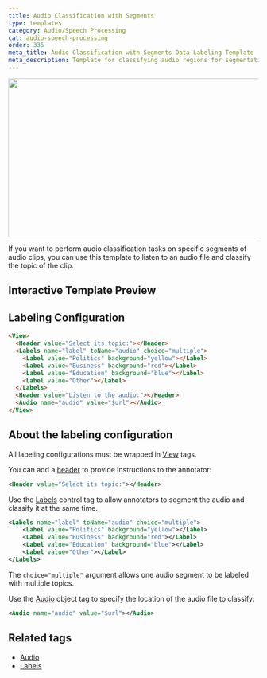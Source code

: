 ```yaml
---
title: Audio Classification with Segments
type: templates
category: Audio/Speech Processing
cat: audio-speech-processing
order: 335
meta_title: Audio Classification with Segments Data Labeling Template
meta_description: Template for classifying audio regions for segmentation tasks with Label Studio for your machine learning and data science projects.
---
```


<img src="/images/templates-misc/audio-classification-segments.png" alt="" class="gif-border" width="598.4px" height="319.2px" />

If you want to perform audio classification tasks on specific segments of audio clips, you can use this template to listen to an audio file and classify the topic of the clip.

## Interactive Template Preview

<div id="main-preview"></div>

## Labeling Configuration 

```html
<View>
  <Header value="Select its topic:"></Header>
  <Labels name="label" toName="audio" choice="multiple">
    <Label value="Politics" background="yellow"></Label>
    <Label value="Business" background="red"></Label>
    <Label value="Education" background="blue"></Label>
    <Label value="Other"></Label>
  </Labels>
  <Header value="Listen to the audio:"></Header>
  <Audio name="audio" value="$url"></Audio>
</View>
```

## About the labeling configuration

All labeling configurations must be wrapped in [View](/tags/view.html) tags.

You can add a [header](/tags/header.html) to provide instructions to the annotator:
```xml
<Header value="Select its topic:"></Header>
```

Use the [Labels](/tags/labels.html) control tag to allow annotators to segment the audio and classify it at the same time. 
```xml
<Labels name="label" toName="audio" choice="multiple">
    <Label value="Politics" background="yellow"></Label>
    <Label value="Business" background="red"></Label>
    <Label value="Education" background="blue"></Label>
    <Label value="Other"></Label>
</Labels>
```
The `choice="multiple"` argument allows one audio segment to be labeled with multiple topics.

Use the [Audio](/tags/audio.html) object tag to specify the location of the audio file to classify:
```xml
<Audio name="audio" value="$url"></Audio>
```

## Related tags

- [Audio](/tags/audio.html)
- [Labels](/tags/labels.html)

